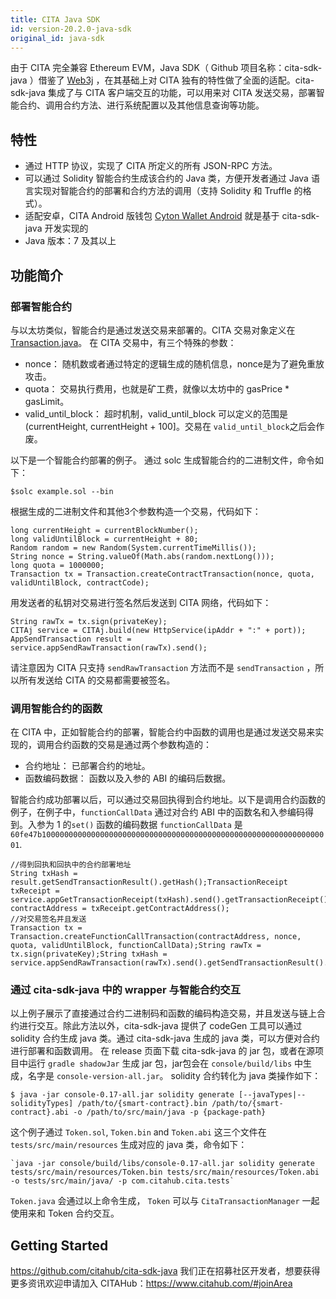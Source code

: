 ```yaml
---
title: CITA Java SDK
id: version-20.2.0-java-sdk
original_id: java-sdk
---
```


由于 CITA 完全兼容 Ethereum EVM，Java SDK（ Github 项目名称：cita-sdk-java ）借鉴了 [Web3j](https://github.com/web3j/web3j) ，在其基础上对 CITA 独有的特性做了全面的适配。cita-sdk-java 集成了与 CITA 客户端交互的功能，可以用来对 CITA 发送交易，部署智能合约、调用合约方法、进行系统配置以及其他信息查询等功能。

## 特性

* 通过 HTTP 协议，实现了 CITA 所定义的所有 JSON-RPC 方法。
* 可以通过 Solidity 智能合约生成该合约的 Java 类，方便开发者通过 Java 语言实现对智能合约的部署和合约方法的调用（支持 Solidity 和 Truffle 的格式）。
* 适配安卓，CITA Android 版钱包 [Cyton Wallet Android](https://github.com/citahub/cyton-android) 就是基于 cita-sdk-java 开发实现的
* Java 版本：7 及其以上

## 功能简介

### 部署智能合约

与以太坊类似，智能合约是通过发送交易来部署的。CITA 交易对象定义在 [Transaction.java](https://github.com/citahub/cita-sdk-java/blob/master/core/src/main/java/com/citahub/cita/protocol/core/methods/request/Transaction.java)。 在 CITA 交易中，有三个特殊的参数：

* nonce： 随机数或者通过特定的逻辑生成的随机信息，nonce是为了避免重放攻击。
* quota： 交易执行费用，也就是矿工费，就像以太坊中的 gasPrice * gasLimit。
* valid_until_block： 超时机制，valid_until_block 可以定义的范围是 (currentHeight, currentHeight + 100]。交易在 `valid_until_block`之后会作废。

以下是一个智能合约部署的例子。 通过 solc 生成智能合约的二进制文件，命令如下：

```
$solc example.sol --bin
```

根据生成的二进制文件和其他3个参数构造一个交易，代码如下：

```
long currentHeight = currentBlockNumber();
long validUntilBlock = currentHeight + 80;
Random random = new Random(System.currentTimeMillis());
String nonce = String.valueOf(Math.abs(random.nextLong()));
long quota = 1000000;
Transaction tx = Transaction.createContractTransaction(nonce, quota, validUntilBlock, contractCode);
```

用发送者的私钥对交易进行签名然后发送到 CITA 网络，代码如下：

```
String rawTx = tx.sign(privateKey);
CITAj service = CITAj.build(new HttpService(ipAddr + ":" + port));
AppSendTransaction result = service.appSendRawTransaction(rawTx).send();
```

请注意因为 CITA 只支持 `sendRawTransaction` 方法而不是 `sendTransaction` ，所以所有发送给 CITA 的交易都需要被签名。

### 调用智能合约的函数

在 CITA 中，正如智能合约的部署，智能合约中函数的调用也是通过发送交易来实现的，调用合约函数的交易是通过两个参数构造的：

* 合约地址： 已部署合约的地址。
* 函数编码数据： 函数以及入参的 ABI 的编码后数据。

智能合约成功部署以后，可以通过交易回执得到合约地址。以下是调用合约函数的例子，在例子中，`functionCallData` 通过对合约 ABI 中的函数名和入参编码得到。入参为 1 的`set()` 函数的编码数据 `functionCallData` 是 `60fe47b10000000000000000000000000000000000000000000000000000000000000001`.

```
//得到回执和回执中的合约部署地址
String txHash = result.getSendTransactionResult().getHash();TransactionReceipt txReceipt = service.appGetTransactionReceipt(txHash).send().getTransactionReceipt();String contractAddress = txReceipt.getContractAddress();
//对交易签名并且发送
Transaction tx = Transaction.createFunctionCallTransaction(contractAddress, nonce, quota, validUntilBlock, functionCallData);String rawTx = tx.sign(privateKey);String txHash =  service.appSendRawTransaction(rawTx).send().getSendTransactionResult().getHash();
```

### 通过 cita-sdk-java 中的 wrapper 与智能合约交互

以上例子展示了直接通过合约二进制码和函数的编码构造交易，并且发送与链上合约进行交互。除此方法以外，cita-sdk-java 提供了 codeGen 工具可以通过 solidity 合约生成 java 类。通过 cita-sdk-java 生成的 java 类，可以方便对合约进行部署和函数调用。 在 release 页面下载 cita-sdk-java 的 jar 包，或者在源项目中运行 `gradle shadowJar` 生成 jar 包，jar包会在 `console/build/libs` 中生成，名字是 `console-version-all.jar`。 solidity 合约转化为 java 类操作如下：

```
$ java -jar console-0.17-all.jar solidity generate [--javaTypes|--solidityTypes] /path/to/{smart-contract}.bin /path/to/{smart-contract}.abi -o /path/to/src/main/java -p {package-path}
```

这个例子通过 `Token.sol`, `Token.bin` and `Token.abi` 这三个文件在 `tests/src/main/resources` 生成对应的 java 类，命令如下：

```
`java -jar console/build/libs/console-0.17-all.jar solidity generate tests/src/main/resources/Token.bin tests/src/main/resources/Token.abi -o tests/src/main/java/ -p com.citahub.cita.tests`
```

`Token.java` 会通过以上命令生成， `Token` 可以与 `CitaTransactionManager` 一起使用来和 Token 合约交互。

## Getting Started

https://github.com/citahub/cita-sdk-java 我们正在招募社区开发者，想要获得更多资讯欢迎申请加入 CITAHub：https://www.citahub.com/#joinArea






